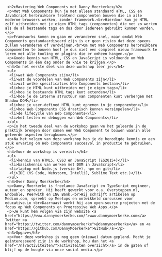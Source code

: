      <h2>Mastering Web Components met Danny Moerkerke</h2>
     <p>Met Web Components kun je met alleen standaard HTML, CSS en JavaScript herbruikbare frontend componenten bouwen die in alle moderne browsers werken, zonder framework.<br>Hierdoor kun je HTML zelf uitbreiden met je eigen HTML tags (componenten) die net zo werken als de al bestaande tags en dus door iedereen gebruikt kunnen worden.</p>
     <p>Frameworks komen en gaan en veranderen snel, maar omdat Web Components gestandaardiseerd zijn is er geen risico dat deze opeens zullen veranderen of verdwijnen.<br>Om met Web Components herbruikbare componenten te bouwen hoef je dus niet een compleet nieuw framework te leren met alle tooling en plugins die er omheen hangen.</p>
     <p>Goede kennis van HTML, CSS en JavaScript is voldoende om Web Components in één dag onder de knie te krijgen.</p>
     <h4>In het eerste deel van deze workshop leer je:</h4>
     <ul>
      <li>wat Web Components zijn</li>
      <li>wat de voordelen van Web Components zijn</li>
      <li>uit welke specificaties Web Components bestaan</li>
      <li>hoe je HTML kunt uitbreiden met je eigen tags</li>
      <li>hoe je bestaande HTML tags kunt extenden</li>
      <li>hoe je de interne structuur van componenten kunt verbergen met Shadow DOM</li>
      <li>hoe je user-defined HTML kunt opnemen in je componenten</li>
      <li>hoe Web Components CSS drastisch kunnen versimpelen</li>
      <li>de lifecycle van Web Components</li>
      <li>het testen en debuggen van Web Components</li>
     </ul>
     <p>In het tweede deel van de workshop gaan we het geleerde in de praktijk brengen door samen een Web Component te bouwen waarin alle geleerde aspecten terugkomen.</p>
     <p>Na het volgen van deze workshop heb je de benodigde kennis en een stuk ervaring om Web Components succesvol in productie te gebruiken.</p>
     <h4>Voor de workshop is vereist:</h4>
     <ul>
      <li>kennis van HTML5, CSS3 en JavaScript (ES2015+)</li>
      <li>basiskennis van werken met DOM in JavaScript</li>
      <li>laptop met Node.js (versie 8+), npm en git</li>
      <li>IDE (VS Code, Webstorm, IntelliJ, Sublime Text etc.)</li>
     </ul>
     <h4>Over Danny Moerkerke</h4>
     <p>Danny Moerkerke is freelance JavaScript en TypeScript engineer, auteur en spreker. Hij heeft gewerkt voor o.a. Overstappen.nl, Endouble, Peerwith en ING Bank.<br>Hij schrijft artikelen op Medium.com, spreekt op Meetups en ontwikkeld cursussen voor educative.io <br>Daarnaast werkt hij aan open-source projecten met de focus op Web Components en Progressive Web Apps.</p>
     <p>Je kunt hem volgen via zijn website <a href="https://www.dannymoerkerke.com/">www.dannymoerkerke.com</a> Twitter <a href="https://twitter.com/dannymoerkerke">@dannymoerkerke</a> en <a href="https://github.com/DannyMoerkerke">GitHub</a></p>
     <h3>Opgave</h3>
     <p>Voor deze workshop is nog geen (nieuwe) datum gepland. Mocht je geïnteresseerd zijn in de workshop, hou dan het <a href="/nl/activiteiten/">activiteiten overzicht</a> in de gaten of blijf op de hoogte via onze social media.</p>
